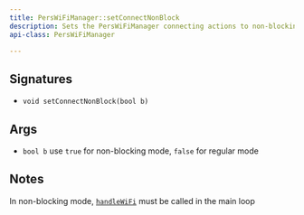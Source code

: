 ```yaml
---
title: PersWiFiManager::setConnectNonBlock
description: Sets the PersWiFiManager connecting actions to non-blocking mode
api-class: PersWiFiManager

---
```




## Signatures

- `void setConnectNonBlock(bool b)`

## Args

- `bool b` use `true` for non-blocking mode, `false` for regular mode

## Notes

In non-blocking mode, [`handleWiFi`]({{site.baseurl}}/api/PersWiFiManager/handleWiFi) must be called in the main loop